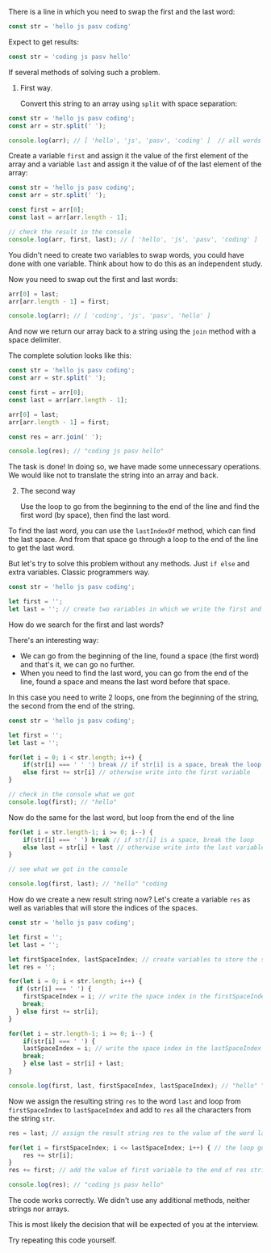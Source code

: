 There is a line in which you need to swap the first and the last word:

```javascript
const str = 'hello js pasv coding'
```

Expect to get results:

```javascript
const str = 'coding js pasv hello'
```

If several methods of solving such a problem.

1. First way.

   Convert this string to an array using `split` with space separation:

```javascript
const str = 'hello js pasv coding';
const arr = str.split(' ');

console.log(arr); // [ 'hello', 'js', 'pasv', 'coding' ]  // all words are separated by a space and an index is assigned to each word
```

Create a variable `first` and assign it the value of the first element of the array and a variable `last` and assign it the value of
of the last element of the array:

```javascript
const str = 'hello js pasv coding';
const arr = str.split(' ');

const first = arr[0];
const last = arr[arr.length - 1];

// check the result in the console
console.log(arr, first, last); // [ 'hello', 'js', 'pasv', 'coding' ] 'hello' 'coding'
``` 

You didn't need to create two variables to swap words, you could have done with one variable.
Think about how to do this as an independent study.

Now you need to swap out the first and last words:

```javascript
arr[0] = last;
arr[arr.length - 1] = first;

console.log(arr); // [ 'coding', 'js', 'pasv', 'hello' ]
```

And now we return our array back to a string using the `join` method with a space delimiter.

The complete solution looks like this:

```javascript
const str = 'hello js pasv coding';
const arr = str.split(' ');

const first = arr[0];
const last = arr[arr.length - 1];

arr[0] = last;
arr[arr.length - 1] = first;

const res = arr.join(' ');

console.log(res); // "coding js pasv hello"
```

The task is done!
In doing so, we have made some unnecessary operations. We would like not to translate the string into an array and back.

2. The second way

   Use the loop to go from the beginning to the end of the line and find the first word (by space), then find the last word.

To find the last word, you can use the `lastIndexOf` method, which can find the last space. And from that space go through a loop
to the end of the line to get the last word.

But let's try to solve this problem without any methods. Just `if else` and extra variables. Classic
programmers way.

```javascript
const str = 'hello js pasv coding';

let first = '';
let last = ''; // create two variables in which we write the first and the last word
```
How do we search for the first and last words?

There's an interesting way:

* We can go from the beginning of the line, found a space (the first word) and that's it, we can go no further.
* When you need to find the last word, you can go from the end of the line, found a space and means the last word before that space.

In this case you need to write 2 loops, one from the beginning of the string, the second from the end of the string.

```javascript
const str = 'hello js pasv coding';

let first = '';
let last = '';

for(let i = 0; i < str.length; i++) {
    if(str[i] === ' ' ') break // if str[i] is a space, break the loop
    else first += str[i] // otherwise write into the first variable
}

// check in the console what we got
console.log(first); // "hello"
```

Now do the same for the last word, but loop from the end of the line

```javascript
for(let i = str.length-1; i >= 0; i--) {
    if(str[i] === ' ') break // if str[i] is a space, break the loop
    else last = str[i] + last // otherwise write into the last variable
}

// see what we got in the console

console.log(first, last); // "hello" "coding
```
How do we create a new result string now?
Let's create a variable `res` as well as variables that will store the indices of the spaces.

```javascript
const str = 'hello js pasv coding';

let first = '';
let last = '';

let firstSpaceIndex, lastSpaceIndex; // create variables to store the space indices
let res = '';

for(let i = 0; i < str.length; i++) {
  if (str[i] === ' ') {
    firstSpaceIndex = i; // write the space index in the firstSpaceIndex variable
    break;
  } else first += str[i];
}

for(let i = str.length-1; i >= 0; i--) {
    if(str[i] === ' ') {
    lastSpaceIndex = i; // write the space index in the lastSpaceIndex variable
    break;
    } else last = str[i] + last;     
}

console.log(first, last, firstSpaceIndex, lastSpaceIndex); // "hello" "coding" 5 13
```

Now we assign the resulting string `res` to the word `last` and loop from `firstSpaceIndex` to `lastSpaceIndex` and add to `res` all the characters from the string `str`.

```javascript
res = last; // assign the result string res to the value of the word last and the string res does not contain spaces

for(let i = firstSpaceIndex; i <= lastSpaceIndex; i++) { // the loop goes from the first problem to the last one inclusive, so that both spaces get into the string
    res += str[i];
}
res += first; // add the value of first variable to the end of res string

console.log(res); // "coding js pasv hello"
```

The code works correctly. We didn't use any additional methods, neither strings nor arrays.

This is most likely the decision that will be expected of you at the interview.

Try repeating this code yourself.